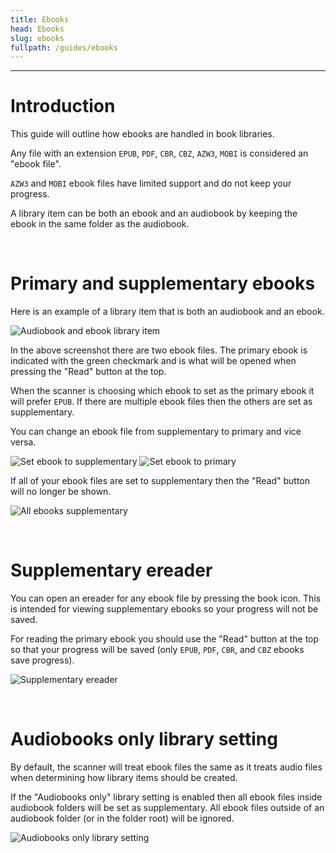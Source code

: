 ```yaml
---
title: Ebooks
head: Ebooks
slug: ebooks
fullpath: /guides/ebooks
---
```


---

# Introduction
This guide will outline how ebooks are handled in book libraries.

Any file with an extension `EPUB`, `PDF`, `CBR`, `CBZ`, `AZW3`, `MOBI` is considered an "ebook file". 

`AZW3` and `MOBI` ebook files have limited support and do not keep your progress.

A library item can be both an ebook and an audiobook by keeping the ebook in the same folder as the audiobook.

<br>

<!-- # [Primary and supplementary ebooks](#primary-and-supplementary-ebooks) -->

# Primary and supplementary ebooks

Here is an example of a library item that is both an audiobook and an ebook.

![Audiobook and ebook library item](/guides/ebooks/AudiobookAndEbookLibraryItem.png)

In the above screenshot there are two ebook files. The primary ebook is indicated with the green checkmark and is what will be opened when pressing the "Read" button at the top.

When the scanner is choosing which ebook to set as the primary ebook it will prefer `EPUB`. If there are multiple ebook files then the others are set as supplementary.

You can change an ebook file from supplementary to primary and vice versa.

![Set ebook to supplementary](/guides/ebooks/SettingEbookAsSupplementary.png)
![Set ebook to primary](/guides/ebooks/SettingEbookAsPrimary.png)

If all of your ebook files are set to supplementary then the "Read" button will no longer be shown.

![All ebooks supplementary](/guides/ebooks/AllEbooksSupplementary.gif)

<br>

# Supplementary ereader

You can open an ereader for any ebook file by pressing the book icon. This is intended for viewing supplementary ebooks so your progress will not be saved. 

For reading the primary ebook you should use the "Read" button at the top so that your progress will be saved (only `EPUB`, `PDF`, `CBR`, and `CBZ` ebooks save progress).

![Supplementary ereader](/guides/ebooks/SupplementaryEbookReader.png)

<br>

# Audiobooks only library setting

By default, the scanner will treat ebook files the same as it treats audio files when determining how library items should be created.

If the "Audiobooks only" library setting is enabled then all ebook files inside audiobook folders will be set as supplementary. All ebook files outside of an audiobook folder (or in the folder root) will be ignored.

![Audiobooks only library setting](/guides/ebooks/AudiobooksOnlyLibrarySetting.png)